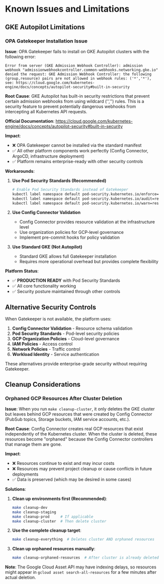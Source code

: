 # Known Issues and Limitations

## GKE Autopilot Limitations

### OPA Gatekeeper Installation Issue

**Issue**: OPA Gatekeeper fails to install on GKE Autopilot clusters with the following error:
```
Error from server (GKE Admission Webhook Controller): admission webhook "admissionwebhookcontroller.common-webhooks.networking.gke.io" denied the request: GKE Admission Webhook Controller: the following (group,resource) pairs are not allowed in webhook rules: ('*','*'), see: https://cloud.google.com/kubernetes-engine/docs/concepts/autopilot-security#built-in-security
```

**Root Cause**: GKE Autopilot has built-in security restrictions that prevent certain admission webhooks from using wildcard ('*','*') rules. This is a security feature to prevent potentially dangerous webhooks from intercepting all Kubernetes API requests.

**Official Documentation**: https://cloud.google.com/kubernetes-engine/docs/concepts/autopilot-security#built-in-security

**Impact**: 
- ❌ OPA Gatekeeper cannot be installed via the standard manifest
- ✅ All other platform components work perfectly (Config Connector, ArgoCD, infrastructure deployment)
- ✅ Platform remains enterprise-ready with other security controls

**Workarounds**:

1. **Use Pod Security Standards (Recommended)**
   ```bash
   # Enable Pod Security Standards instead of Gatekeeper
   kubectl label namespace default pod-security.kubernetes.io/enforce=restricted
   kubectl label namespace default pod-security.kubernetes.io/audit=restricted
   kubectl label namespace default pod-security.kubernetes.io/warn=restricted
   ```

2. **Use Config Connector Validation**
   - Config Connector provides resource validation at the infrastructure level
   - Use organization policies for GCP-level governance
   - Implement pre-commit hooks for policy validation

3. **Use Standard GKE (Not Autopilot)**
   - Standard GKE allows full Gatekeeper installation
   - Requires more operational overhead but provides complete flexibility

**Platform Status**: 
- ✅ **PRODUCTION READY** with Pod Security Standards
- ✅ All core functionality working
- ✅ Security posture maintained through other controls

## Alternative Security Controls

When Gatekeeper is not available, the platform uses:

1. **Config Connector Validation** - Resource schema validation
2. **Pod Security Standards** - Pod-level security policies
3. **GCP Organization Policies** - Cloud-level governance
4. **IAM Policies** - Access control
5. **Network Policies** - Traffic control
6. **Workload Identity** - Service authentication

These alternatives provide enterprise-grade security without requiring Gatekeeper.

## Cleanup Considerations

### Orphaned GCP Resources After Cluster Deletion

**Issue**: When you run `make cleanup-cluster`, it only deletes the GKE cluster but leaves behind GCP resources that were created by Config Connector (PubSub topics, Storage buckets, IAM service accounts, etc.).

**Root Cause**: Config Connector creates real GCP resources that exist independently of the Kubernetes cluster. When the cluster is deleted, these resources become "orphaned" because the Config Connector controllers that manage them are gone.

**Impact**:
- ❌ Resources continue to exist and may incur costs
- ❌ Resources may prevent project cleanup or cause conflicts in future deployments
- ✅ Data is preserved (which may be desired in some cases)

**Solutions**:

1. **Clean up environments first (Recommended)**:
   ```bash
   make cleanup-dev
   make cleanup-staging  
   make cleanup-prod     # If applicable
   make cleanup-cluster  # Then delete cluster
   ```

2. **Use the complete cleanup target**:
   ```bash
   make cleanup-everything  # Deletes cluster AND orphaned resources
   ```

3. **Clean up orphaned resources manually**:
   ```bash
   make cleanup-orphaned-resources  # After cluster is already deleted
   ```

**Note**: The Google Cloud Asset API may have indexing delays, so resources might appear in `gcloud asset search-all-resources` for a few minutes after actual deletion.
